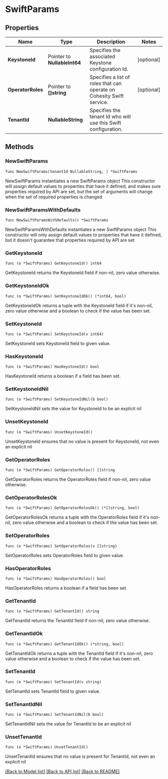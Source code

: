 # SwiftParams

## Properties

Name | Type | Description | Notes
------------ | ------------- | ------------- | -------------
**KeystoneId** | Pointer to **NullableInt64** | Specifies the associated Keystone configuration Id. | [optional] 
**OperatorRoles** | Pointer to **[]string** | Specifies a list of roles that can operate on Cohesity Swift service. | [optional] 
**TenantId** | **NullableString** | Specifies the tenant Id who will use this Swift configuration. | 

## Methods

### NewSwiftParams

`func NewSwiftParams(tenantId NullableString, ) *SwiftParams`

NewSwiftParams instantiates a new SwiftParams object
This constructor will assign default values to properties that have it defined,
and makes sure properties required by API are set, but the set of arguments
will change when the set of required properties is changed

### NewSwiftParamsWithDefaults

`func NewSwiftParamsWithDefaults() *SwiftParams`

NewSwiftParamsWithDefaults instantiates a new SwiftParams object
This constructor will only assign default values to properties that have it defined,
but it doesn't guarantee that properties required by API are set

### GetKeystoneId

`func (o *SwiftParams) GetKeystoneId() int64`

GetKeystoneId returns the KeystoneId field if non-nil, zero value otherwise.

### GetKeystoneIdOk

`func (o *SwiftParams) GetKeystoneIdOk() (*int64, bool)`

GetKeystoneIdOk returns a tuple with the KeystoneId field if it's non-nil, zero value otherwise
and a boolean to check if the value has been set.

### SetKeystoneId

`func (o *SwiftParams) SetKeystoneId(v int64)`

SetKeystoneId sets KeystoneId field to given value.

### HasKeystoneId

`func (o *SwiftParams) HasKeystoneId() bool`

HasKeystoneId returns a boolean if a field has been set.

### SetKeystoneIdNil

`func (o *SwiftParams) SetKeystoneIdNil(b bool)`

 SetKeystoneIdNil sets the value for KeystoneId to be an explicit nil

### UnsetKeystoneId
`func (o *SwiftParams) UnsetKeystoneId()`

UnsetKeystoneId ensures that no value is present for KeystoneId, not even an explicit nil
### GetOperatorRoles

`func (o *SwiftParams) GetOperatorRoles() []string`

GetOperatorRoles returns the OperatorRoles field if non-nil, zero value otherwise.

### GetOperatorRolesOk

`func (o *SwiftParams) GetOperatorRolesOk() (*[]string, bool)`

GetOperatorRolesOk returns a tuple with the OperatorRoles field if it's non-nil, zero value otherwise
and a boolean to check if the value has been set.

### SetOperatorRoles

`func (o *SwiftParams) SetOperatorRoles(v []string)`

SetOperatorRoles sets OperatorRoles field to given value.

### HasOperatorRoles

`func (o *SwiftParams) HasOperatorRoles() bool`

HasOperatorRoles returns a boolean if a field has been set.

### GetTenantId

`func (o *SwiftParams) GetTenantId() string`

GetTenantId returns the TenantId field if non-nil, zero value otherwise.

### GetTenantIdOk

`func (o *SwiftParams) GetTenantIdOk() (*string, bool)`

GetTenantIdOk returns a tuple with the TenantId field if it's non-nil, zero value otherwise
and a boolean to check if the value has been set.

### SetTenantId

`func (o *SwiftParams) SetTenantId(v string)`

SetTenantId sets TenantId field to given value.


### SetTenantIdNil

`func (o *SwiftParams) SetTenantIdNil(b bool)`

 SetTenantIdNil sets the value for TenantId to be an explicit nil

### UnsetTenantId
`func (o *SwiftParams) UnsetTenantId()`

UnsetTenantId ensures that no value is present for TenantId, not even an explicit nil

[[Back to Model list]](../README.md#documentation-for-models) [[Back to API list]](../README.md#documentation-for-api-endpoints) [[Back to README]](../README.md)


